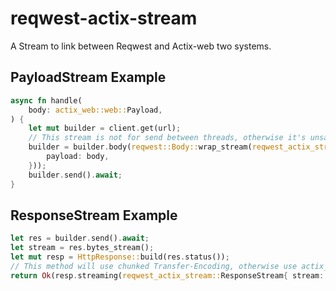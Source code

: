 # reqwest-actix-stream

A Stream to link between Reqwest and Actix-web two systems.

## PayloadStream Example

```rust
async fn handle(
    body: actix_web::web::Payload,
) {
    let mut builder = client.get(url);
    // This stream is not for send between threads, otherwise it's unsafe.
    builder = builder.body(reqwest::Body::wrap_stream(reqwest_actix_stream::PayloadStream {
        payload: body,
    }));
    builder.send().await;
}
```

## ResponseStream Example

```rust
let res = builder.send().await;
let stream = res.bytes_stream();
let mut resp = HttpResponse::build(res.status());
// This method will use chunked Transfer-Encoding, otherwise use actix_web::body::SizedStream
return Ok(resp.streaming(reqwest_actix_stream::ResponseStream{ stream: stream }));
```
